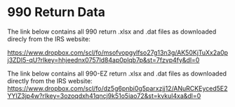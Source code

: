 # 990 Return Data
The link below contains all 990 return .xlsx and .dat files as downloaded direcly from the IRS website:

https://www.dropbox.com/scl/fo/msofvopgylfso27g13n3g/AK50KjTuXx2a0pj3ZDI5-qU?rlkey=hhjeednx0757ld84ap0plqb7p&st=7fzvp4fy&dl=0

The link below contains all 990-EZ return .xlsx and .dat files as downloaded directly from the IRS website:
https://www.dropbox.com/scl/fo/dz5g6pnbi0g5parxzjj12/ANuRCKEyced5E2YYIZ3jp4w?rlkey=3ozoqdxh41qncj9k51o5iao72&st=kvkul4xa&dl=0
